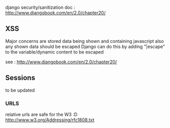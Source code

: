 django security/sanitization doc : http://www.djangobook.com/en/2.0/chapter20/

## XSS ##

Major concerns are stored data being shown and containing javascript
also any shown data should be escaped
Django can do this by adding "|escape" to the variable/dynamic content to be escaped

see : http://www.djangobook.com/en/2.0/chapter20/

## Sessions ##

to be updated

### URLS ###

relative urls are safe for the W3 :D http://www.w3.org/Addressing/rfc1808.txt